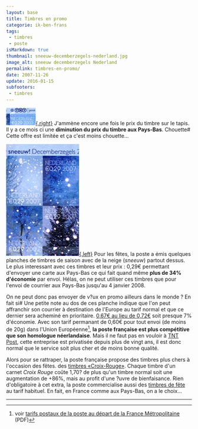```yaml
---
layout: base
title: Timbres en promo
categorie: ik-ben-frans
tags: 
 - timbres
 - poste
isMarkdown: true
thumbnail: sneeuw-decemberzegels-nederland.jpg
image_alt: sneeuw decemberzegels Nederland
permalink: timbres-en-promo/
date: 2007-11-26
update: 2016-01-15
subfooters:
 - timbres
---
```


[![sneeuw decemberzegels Nederland](sneeuw-decemberzegels-nederland.jpg){.right}](/timbres-en-promo) J'ammène encore une fois le prix du timbre sur le tapis. Il y a ce mois ci une **diminution du prix du timbre aux Pays-Bas**. Chouette# Cette offre est limitée et ça c'est moins chouette...

[![sneeuw decemberzegels](sneeuwzegels.jpg){.left}](/public/images/scans/sneeuw-decemberzegels-2007.jpg) Pour les fêtes, la poste a émis quelques planches de timbres de saison avec de la neige (*sneeuw*) partout dessus. Le plus interessant avec ces timbres et leur prix : 0,29€ permettant d'envoyer une carte aux Pays-Bas ce qui fait quand même **plus de 34% d'économie** par envoi. Hélas, on ne peut utiliser ces timbres que pour l'envoi de courrier aux Pays-Bas jusqu'au 4 janvier 2008. 

<!--excerpt-->

On ne peut donc pas envoyer de v?ux en promo ailleurs dans le monde ? En fait si# Une petite note au dos de ces planche indique que l'on peut affranchir son courrier à destination de l'Europe au tarif normal et que ce dernier sera acheminé en prioritaire. [0,67€ au lieu de 0,72€](http://www.tntpost.nl/voorthuis/brieven-en-kaarten/naar-het-buitenland/wat-kost-het.aspx) soit presque 7% d'économie. Avec son tarif permanant de 0,60€ pour tout envoi (de moins de 20g) dans l'Union Européenne[^1], **la poste française est plus compétitive que son homologue néerlandaise**. Mais il ne faut pas en vouloir à [TNT Post](/la-poste-prends-les-couleurs-d-halloween), cette entreprise est privatisée depuis plus de vingt ans, il est donc normal que le service soit plus cher et de moins bonne qualité.

Alors pour se rattraper, la poste française propose des timbres plus chers à l'occasion des fêtes. des [timbres «Croix-Rouge»](http://timbres.laposte.fr/detailarticle.jgi?index=6&idArticle=1106470). Chaque timbre d'un carnet *Croix Rouge* coûte 1,70? de plus qu'un timbre normal soit une augmentation de +86%, mais au profit d'une ?uvre de bienfaisance. Rien d'obligatoire à cet extra, la poste commercialise aussi des [timbres de fête](http://timbres.laposte.fr/detailarticle.jgi?index=8&idArticle=1106481) au tarif habituel. En fait, en France comme aux Pays-Bas, on a le choix…

---
[^1]: voir [tarifs postaux de la poste au départ de la France Métropolitaine](http://laposte.fr/IMG/pdf/Tarifs_au_depart_de_France_Metropolitaine_a_compter_du_15_janvier_2007.pdf) (PDF)